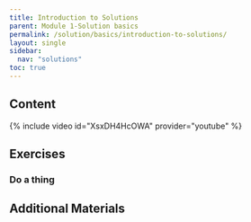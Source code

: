 ```yaml
---
title: Introduction to Solutions
parent: Module 1-Solution basics
permalink: /solution/basics/introduction-to-solutions/
layout: single
sidebar:
  nav: "solutions"
toc: true
---
```


## Content

{% include video id="XsxDH4HcOWA" provider="youtube" %}

## Exercises

### Do a thing

## Additional Materials
